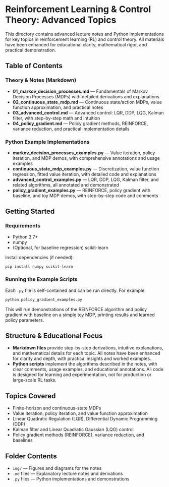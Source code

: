 # Reinforcement Learning & Control Theory: Advanced Topics

This directory contains advanced lecture notes and Python implementations for key topics in reinforcement learning (RL) and control theory. All materials have been enhanced for educational clarity, mathematical rigor, and practical demonstration.

## Table of Contents

### Theory & Notes (Markdown)
- **01_markov_decision_processes.md** — Fundamentals of Markov Decision Processes (MDPs) with detailed derivations and explanations
- **02_continuous_state_mdp.md** — Continuous state/action MDPs, value function approximation, and practical notes
- **03_advanced_control.md** — Advanced control: LQR, DDP, LQG, Kalman filter, with step-by-step math and intuition
- **04_policy_gradient.md** — Policy gradient methods, REINFORCE, variance reduction, and practical implementation details

### Python Example Implementations
- **markov_decision_processes_examples.py** — Value iteration, policy iteration, and MDP demos, with comprehensive annotations and usage examples
- **continuous_state_mdp_examples.py** — Discretization, value function regression, fitted value iteration, with detailed code and explanations
- **advanced_control_examples.py** — LQR, DDP, LQG, Kalman filter, and related algorithms, all annotated and demonstrated
- **policy_gradient_examples.py** — REINFORCE, policy gradient with baseline, and toy MDP demos, with step-by-step code and comments

## Getting Started

### Requirements
- Python 3.7+
- numpy
- (Optional, for baseline regression) scikit-learn

Install dependencies (if needed):
```bash
pip install numpy scikit-learn
```

### Running the Example Scripts
Each `.py` file is self-contained and can be run directly. For example:
```bash
python policy_gradient_examples.py
```
This will run demonstrations of the REINFORCE algorithm and policy gradient with baseline on a simple toy MDP, printing results and learned policy parameters.

## Structure & Educational Focus
- **Markdown files** provide step-by-step derivations, intuitive explanations, and mathematical details for each topic. All notes have been enhanced for clarity and depth, with practical insights and worked examples.
- **Python scripts** implement the algorithms described in the notes, with clear comments, usage examples, and educational annotations. All code is designed for learning and experimentation, not for production or large-scale RL tasks.

## Topics Covered
- Finite-horizon and continuous-state MDPs
- Value iteration, policy iteration, and value function approximation
- Linear Quadratic Regulation (LQR), Differential Dynamic Programming (DDP)
- Kalman filter and Linear Quadratic Gaussian (LQG) control
- Policy gradient methods (REINFORCE), variance reduction, and baselines

## Folder Contents
- `img/` — Figures and diagrams for the notes
- `.md` files — Explanatory lecture notes and derivations
- `.py` files — Python implementations and demonstrations